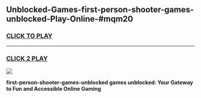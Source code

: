 
## Unblocked-Games-first-person-shooter-games-unblocked-Play-Online-#mqm20
<h3>
<a href="https://premium.freeplayer.one?title=first-person-shooter-games-unblocked&ref=27F">CLICK TO PLAY</a></h3>
<hr>

<h3>
<a href="https://premium.freeplayer.one?title=first-person-shooter-games-unblocked&ref=27F">CLICK 2 PLAY</a>
  
</h3>

<a href="https://premium.freeplayer.one?title=first-person-shooter-games-unblocked&ref=27F"><img src="https://clearcache.store/games.png"></a>


**first-person-shooter-games-unblocked games unblocked: Your Gateway to Fun and Accessible Online Gaming**

